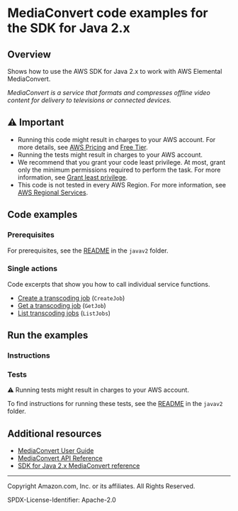 # MediaConvert code examples for the SDK for Java 2.x

## Overview

Shows how to use the AWS SDK for Java 2.x to work with AWS Elemental MediaConvert.

<!--custom.overview.start-->
<!--custom.overview.end-->

_MediaConvert is a service that formats and compresses offline video content for delivery to televisions or connected devices._

## ⚠ Important

* Running this code might result in charges to your AWS account. For more details, see [AWS Pricing](https://aws.amazon.com/pricing/) and [Free Tier](https://aws.amazon.com/free/).
* Running the tests might result in charges to your AWS account.
* We recommend that you grant your code least privilege. At most, grant only the minimum permissions required to perform the task. For more information, see [Grant least privilege](https://docs.aws.amazon.com/IAM/latest/UserGuide/best-practices.html#grant-least-privilege).
* This code is not tested in every AWS Region. For more information, see [AWS Regional Services](https://aws.amazon.com/about-aws/global-infrastructure/regional-product-services).

<!--custom.important.start-->
<!--custom.important.end-->

## Code examples

### Prerequisites

For prerequisites, see the [README](../../README.md#Prerequisites) in the `javav2` folder.


<!--custom.prerequisites.start-->
<!--custom.prerequisites.end-->

### Single actions

Code excerpts that show you how to call individual service functions.

- [Create a transcoding job](src/main/java/com/example/mediaconvert/CreateJob.java#L9) (`CreateJob`)
- [Get a transcoding job](src/main/java/com/example/mediaconvert/GetJob.java#L12) (`GetJob`)
- [List transcoding jobs](src/main/java/com/example/mediaconvert/ListJobs.java#L12) (`ListJobs`)


<!--custom.examples.start-->
<!--custom.examples.end-->

## Run the examples

### Instructions


<!--custom.instructions.start-->
<!--custom.instructions.end-->



### Tests

⚠ Running tests might result in charges to your AWS account.


To find instructions for running these tests, see the [README](../../README.md#Tests)
in the `javav2` folder.



<!--custom.tests.start-->
<!--custom.tests.end-->

## Additional resources

- [MediaConvert User Guide](https://docs.aws.amazon.com/mediaconvert/latest/ug/what-is.html)
- [MediaConvert API Reference](https://docs.aws.amazon.com/mediaconvert/latest/apireference/custom-endpoints.html)
- [SDK for Java 2.x MediaConvert reference](https://sdk.amazonaws.com/java/api/latest/software/amazon/awssdk/services/mediaconvert/package-summary.html)

<!--custom.resources.start-->
<!--custom.resources.end-->

---

Copyright Amazon.com, Inc. or its affiliates. All Rights Reserved.

SPDX-License-Identifier: Apache-2.0